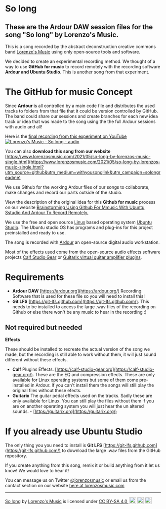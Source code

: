 # So long
## These are the Ardour DAW session files for the song "So long" by Lorenzo's Music.

This is a song recorded by the abstract deconstruction creative commons band [Lorenzo's Music](https://www.lorenzosmusic.com/?utm_source=github&utm_medium=bandlink&utm_campaign=solongreadme) using only open-source tools and software.

We decided to create an experimental recording method. We thought of a way to use **GitHub for music** to record remotely with the recording software **Ardour and Ubuntu Studio**. This is another song from that experiment.

# The GitHub for music Concept
Since **Ardour** is all controlled by a main code file and distributes the used tracks to folders from that file that it could be version controlled by GitHub. The band could share our sessions and create branches for each new idea track or idea that was made to the song using the the full Ardour sessions with audio and all!

Here is the [final recording from this experiment on YouTube](https://youtu.be/6e9D8Qrc-eM)
[![Lorenzo's Music - So long - audio](https://img.youtube.com/vi/6e9D8Qrc-eM/0.jpg)](https://youtu.be/6e9D8Qrc-eM)

You can also **download this song from our website**
[https://www.lorenzosmusic.com/2021/05/so-long-by-lorenzos-music-single.html](https://www.lorenzosmusic.com/2021/05/so-long-by-lorenzos-music-single.html?utm_source=github&utm_medium=withyousonglink&utm_campaign=solongreadme)

We use Github for the working Ardour files of our songs to collaborate, make changes and record our parts outside of the studio.

View the description of the original idea for this **Github for music** process on our website [Brainstorming Using Github For Mmusic With Ubuntu Sstudio And Ardour To Record Remotely.](https://www.lorenzosmusic.com/2020/11/brainstorming-using-github-for-music.html?utm_source=github&utm_medium=articlelink&utm_campaign=solongreadme)

We use the free and open source [Linux](https://www.linux.org/) based operating system [Ubuntu Studio](https://ubuntustudio.org/). The Ubuntu studio OS has programs and plug-ins for this project preinstalled and ready to use.

The song is recorded with [Ardour](https://ardour.org/) an open-source digital audio workstation.

Most of the effects used come from the open-source audio effects software projects [Calf Studio Gear](https://calf-studio-gear.org/) or [Guitarix virtual guitar amplifier plugins](https://guitarix.org/).

# Requirements
* **Ardour DAW** [https://ardour.org](https://ardour.org/) Recording Software that is used for these file so you will need to install this!
* **Git LFS** [https://git-lfs.github.com](https://git-lfs.github.com/). This needs to be installed to access the large .wav files of the recording on Github or else there won't be any music to hear in the recording :)

## Not required but needed
**Effects**

These should be installed to recreate the actual version of the song we made, but the recording is still able to work without them, it will just sound different without these effects.
* **Calf** Plugins Effects. [https://calf-studio-gear.org](https://calf-studio-gear.org/). These are the EQ and compression effects. These are only available for Linux operating systems but some of them come pre-installed in Ardour. If you can't install them the songs will still play the original files without these efects.
* **Guitarix** The guitar pedal effects used on the tracks. Sadly these are only available for Linux. You can still play the files without them if you are on another operating system you will just hear the un altered sounds. - [https://guitarix.org](https://guitarix.org/)

# If you already use Ubuntu Studio
The only thing you you need to install is  **Git LFS** [https://git-lfs.github.com](https://git-lfs.github.com/) to download the large .wav files from the GitHub repository.

If you create anything from this song, remix it or build anything from it let us know! We would love to hear it!

You can message us on Twitter [@lorenzosmusic](https://twitter.com/lorenzosmusic) or email us from the contact section on our website [here at lorenzosmusic.com](https://www.lorenzosmusic.com/p/contact.html?utm_source=github&utm_medium=contactlink&utm_campaign=solongreadme)

---
<p xmlns:cc="http://creativecommons.org/ns#" xmlns:dct="http://purl.org/dc/terms/"><a href="https://www.lorenzosmusic.com/2021/05/so-long-by-lorenzos-music-single.html" property="dct:title" rel="cc:attributionURL">So long</a> by <a href="https://www.lorenzosmusic.com" property="cc:attributionName" rel="cc:attributionURL dct:creator">Lorenzo's Music</a> is licensed under <a href="http://creativecommons.org/licenses/by-sa/4.0/?ref=chooser-v1" rel="license noopener noreferrer" style="display: inline-block;" target="_blank">CC BY-SA 4.0 <img src="https://mirrors.creativecommons.org/presskit/icons/cc.svg?ref=chooser-v1" style="height: 22px; margin-left: 3px; vertical-align: text-bottom;"><img src="https://mirrors.creativecommons.org/presskit/icons/by.svg?ref=chooser-v1" style="height: 22px; margin-left: 3px; vertical-align: text-bottom;"><img src="https://mirrors.creativecommons.org/presskit/icons/sa.svg?ref=chooser-v1" style="height: 22px; margin-left: 3px; vertical-align: text-bottom;"></a></p>

